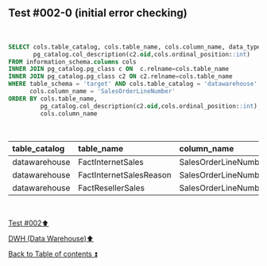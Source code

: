 ## Test #002-0 (initial error checking)  

<p><br></p>

````SQL
SELECT cols.table_catalog, cols.table_name, cols.column_name, data_type,
       pg_catalog.col_description(c2.oid,cols.ordinal_position::int)
FROM information_schema.columns cols
INNER JOIN pg_catalog.pg_class c ON  c.relname=cols.table_name
INNER JOIN pg_catalog.pg_class c2 ON c2.relname=cols.table_name
WHERE table_schema = 'target' AND cols.table_catalog = 'datawarehouse' AND cols.table_name<> 'Metadata' AND
      cols.column_name = 'SalesOrderLineNumber'
ORDER BY cols.table_name,
   		 pg_catalog.col_description(c2.oid,cols.ordinal_position::int),
		 cols.column_name
````

<p><br></p>

| table_catalog | table_name              | column_name           | data_type | col_description| 
| :------------ | :---------------------- | :-------------------- | :-------- | :------------- |
| datawarehouse | FactInternetSales       | SalesOrderLineNumber  | integer   | **m065**       | 
| datawarehouse | FactInternetSalesReason | SalesOrderLineNumber  | integer   | m148           |
| datawarehouse | FactResellerSales       | SalesOrderLineNumber  | integer   | **m065**       | 

<p><br></p>

[Test #002:arrow_up:](t002.md)  

[DWH (Data Warehouse):arrow_up:](../dwh.md)  

[Back to Table of contents :arrow_double_up:](../../README.md)   